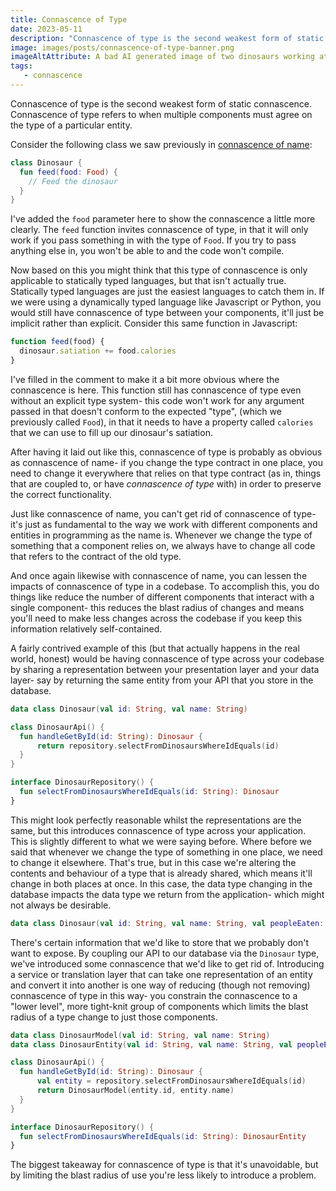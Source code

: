 ```yaml
---
title: Connascence of Type
date: 2023-05-11
description: "Connascence of type is the second weakest form of static connascence. Connascence of type refers to when multiple components must agree on the type of a particular entity."
image: images/posts/connascence-of-type-banner.png
imageAltAttribute: A bad AI generated image of two dinosaurs working at a construction site, working with tools. Both need to agree on the type of tool to use for a job, otherwise it won't get done. 
tags:
   - connascence
---
```


Connascence of type is the second weakest form of static connascence. Connascence of type refers to when multiple components must agree on the type of a particular entity.

Consider the following class we saw previously in [connascence of name](/posts/connascence-of-name):

```kotlin
class Dinosaur {
  fun feed(food: Food) {
    // Feed the dinosaur
  }
}
```

I've added the `food` parameter here to show the connascence a little more clearly. The `feed` function invites connascence of type, in that it will only work if you pass something in with the type of `Food`. If you try to pass anything else in, you won't be able to and the code won't compile. 

Now based on this you might think that this type of connascence is only applicable to statically typed languages, but that isn't actually true. Statically typed languages are just the easiest languages to catch them in. If we were using a dynamically typed language like Javascript or Python, you would still have connascence of type between your components, it'll just be implicit rather than explicit. Consider this same function in Javascript:

```javascript
function feed(food) {
  dinosaur.satiation += food.calories
}
```

I've filled in the comment to make it a bit more obvious where the connascence is here. This function still has connascence of type even without an explicit type system- this code won't work for any argument passed in that doesn't conform to the expected "type", (which we previously called `Food`), in that it needs to have a property called `calories` that we can use to fill up our dinosaur's satiation. 

After having it laid out like this, connascence of type is probably as obvious as connascence of name- if you change the type contract in one place, you need to change it everywhere that relies on that type contract (as in, things that are coupled to, or have _connascence of type_ with) in order to preserve the correct functionality. 

Just like connascence of name, you can't get rid of connascence of type- it's just as fundamental to the way we work with different components and entities in programming as the name is. Whenever we change the type of something that a component relies on, we always have to change all code that refers to the contract of the old type.

And once again likewise with connascence of name, you can lessen the impacts of connascence of type in a codebase. To accomplish this, you do things like reduce the number of different components that interact with a single component- this reduces the blast radius of changes and means you'll need to make less changes across the codebase if you keep this information relatively self-contained. 

A fairly contrived example of this (but that actually happens in the real world, honest) would be having connascence of type across your codebase by sharing a representation between your presentation layer and your data layer- say by returning the same entity from your API that you store in the database. 

```kotlin
data class Dinosaur(val id: String, val name: String)

class DinosaurApi() {
  fun handleGetById(id: String): Dinosaur {
      return repository.selectFromDinosaursWhereIdEquals(id)
  }
}

interface DinosaurRepository() {
  fun selectFromDinosaursWhereIdEquals(id: String): Dinosaur
}
```

This might look perfectly reasonable whilst the representations are the same, but this introduces connascence of type across your application. This is slightly different to what we were saying before. Where before we said that whenever we change the type of something in one place, we need to change it elsewhere. That's true, but in this case we're altering the contents and behaviour of a type that is already shared, which means it'll change in both places at once. In this case, the data type changing in the database impacts the data type we return from the application- which might not always be desirable. 

```kotlin
data class Dinosaur(val id: String, val name: String, val peopleEaten: Int)
```

There's certain information that we'd like to store that we probably don't want to expose. By coupling our API to our database via the `Dinosaur` type, we've introduced some connascence that we'd like to get rid of. Introducing a service or translation layer that can take one representation of an entity and convert it into another is one way of reducing (though not removing) connascence of type in this way- you constrain the connascence to a "lower level", more tight-knit group of components which limits the blast radius of a type change to just those components. 

```kotlin
data class DinosaurModel(val id: String, val name: String)
data class DinosaurEntity(val id: String, val name: String, val peopleEaten: Int)

class DinosaurApi() {
  fun handleGetById(id: String): Dinosaur {
      val entity = repository.selectFromDinosaursWhereIdEquals(id)
      return DinosaurModel(entity.id, entity.name)
  }
}

interface DinosaurRepository() {
  fun selectFromDinosaursWhereIdEquals(id: String): DinosaurEntity
}
```

The biggest takeaway for connascence of type is that it's unavoidable, but by limiting the blast radius of use you're less likely to introduce a problem. 
